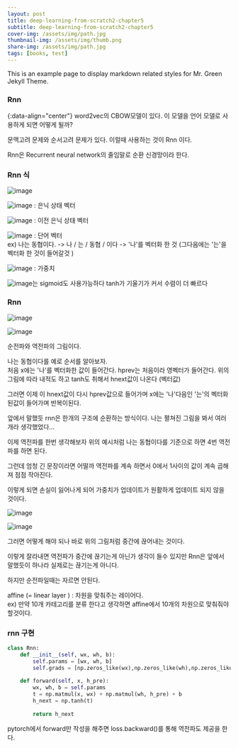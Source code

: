 ```yaml
---
layout: post
title: deep-learning-from-scratch2-chapter5
subtitle: deep-learning-from-scratch2-chapter5
cover-img: /assets/img/path.jpg
thumbnail-img: /assets/img/thumb.png
share-img: /assets/img/path.jpg
tags: [books, test]
---
```


<!-- outline-start -->

This is an example page to display markdown related styles for Mr. Green Jekyll Theme.

<!-- outline-end -->

### Rnn
{:data-align="center"}
word2vec의 CBOW모델이 있다. 이 모델을 언어 모델로 사용하게 되면 어떻게 될까?  
  
문맥고려 문제와 순서고려 문제가 있다. 이럴때 사용하는 것이 Rnn 이다.  

Rnn은 Recurrent neural network의 줄임말로 순환 신경망이라 한다.  
  
  
### Rnn 식
![image](https://user-images.githubusercontent.com/42092560/184859664-f0c4a3da-9b39-48a7-92dd-4ae93ba804ca.png)
  
![image](https://user-images.githubusercontent.com/42092560/184860250-5f0d3341-6e0e-419f-8cf9-65902afbd158.png) : 은닉 상태 벡터  

![image](https://user-images.githubusercontent.com/42092560/184861191-f059d65e-08c8-401d-9a28-9916440cdd9f.png) : 이전 은닉 상태 벡터  

![image](https://user-images.githubusercontent.com/42092560/184861343-8f54af0c-90fa-43e4-95aa-2e3ddb5164fd.png) : 단어 벡터  
ex) 나는 동협이다. -> 나 / 는 / 동협 / 이다 -> '나'를 벡터화 한 것 (그다음에는 '는'을 벡터화 한 것이 들어갈것 )  
  
![image](https://user-images.githubusercontent.com/42092560/184865256-dcb171c7-5393-4bdb-8441-b1be6fab4105.png) : 가중치 

![image](https://user-images.githubusercontent.com/42092560/184865381-7eb3f216-3190-4bcb-bf18-44e664da26ce.png)는 sigmoid도 사용가능하다 tanh가 기울기가 커서 수렴이 더 빠르다  
  
### Rnn  
![image](https://user-images.githubusercontent.com/42092560/184868778-ff33051b-9133-48d0-b252-baca65ee8bc8.png)

![image](https://user-images.githubusercontent.com/42092560/184869250-10261f37-fc24-49f3-8d4a-bdfe2d36d518.png)
  
  
순전파와 역전파의 그림이다.

나는 동협이다를 예로 순서를 알아보자.  
처음 x에는 '나'를 벡터화한 값이 들어간다. hprev는 처음이라 영벡터가 들어간다. 위의 그림에 따라 내적도 하고 tanh도 취해서 hnext값이 나온다 (벡터값)  
  
그러면 이제 이 hnext값이 다시 hprev값으로 들어가며 x에는 '나'다음인 '는'의 벡터화 된값이 들어가며 반복이된다.  
  
앞에서 말했듯 rnn은 한개의 구조에 순환하는 방식이다. 나는 펼쳐진 그림을 봐서 여러개라 생각했었다...  
  
이제 역전파를 한번 생각해보자 위의 예시처럼 나는 동협이다를 기준으로 하면 4번 역전파를 하면 된다.
  
그런데 엄청 긴 문장이라면 어떨까 역전파를 계속 하면서 0에서 1사이의 값이 계속 곱해져 점점 작아진다.  
  
이렇게 되면 손실이 잃어나게 되어 가중치가 업데이트가 원활하게 업데이트 되지 않을 것이다.  
  
  
![image](https://user-images.githubusercontent.com/42092560/184878031-8606e1f7-8c6c-4dd1-af3c-181619f91f8a.png)

![image](https://user-images.githubusercontent.com/42092560/184878783-1f32e1fe-bc5f-41b6-90b7-7687d5f3992e.png)

그러면 어떻게 해야 되나 바로 위의 그림처럼 중간에 끊어내는 것이다.  
  
이렇게 잘라내면 역전파가 중간에 끊기는게 아닌가 생각이 들수 있지만 Rnn은 앞에서 말했듯이 하나라 실제로는 끊기는게 아니다.

하지만 순전파일때는 자르면 안된다.  
  
affine (= linear layer ) : 차원을 맞춰주는 레이어다.  
ex) 만약 10개 카테고리를 분류 한다고 생각하면 affine에서 10개의 차원으로 맞춰줘야 할것이다.
  
  
### rnn 구현  
  
```python
class Rnn:
    def __init__(self, wx, wh, b):
        self.params = [wx, wh, b]
        self.grads = [np.zeros_like(wx),np.zeros_like(wh),np.zeros_like(b)]
    
    def forward(self, x, h_pre):
        wx, wh, b = self.params
        t = np.matmul(x, wx) + np.matmul(wh, h_pre) + b
        h_next = np.tanh(t)
        
        return h_next
```  
  
pytorch에서 forward만 작성을 해주면 loss.backward()를 통해 역전파도 제공을 한다.
